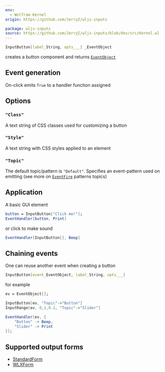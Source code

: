 ```yaml
---
env:
  - Wolfram Kernel
origin: https://github.com/JerryI/wljs-inputs

package: wljs-inputs
source: https://github.com/JerryI/wljs-inputs/blob/dev/src/Kernel.wl
---
```

```mathematica
InputButton[label_String, opts___] _EventObject
```
creates a button component and returns [`EventObject`](frontend/Reference/Misc/Events.md#`EventObject`)

## Event generation
On-click emits `True` to a handler function assigned


## Options
### `"Class"`
A text string of CSS classes used for customizing a button

### `"Style"`
A text string with CSS styles applied to an element

### `"Topic"`
The default topic/pattern is `"Default"`. Specifies an event-pattern used on emitting (see more on [`EventFire`](frontend/Reference/Misc/Events.md#`EventFire`) patterns topics)


## Application
A basic GUI element

```mathematica
button = InputButton["Click me!"];
EventHandler[button, Print]
```


or click to make sound

```mathematica
EventHandler[InputButton[], Beep]
```


## Chaining events
One can reuse another event when creating a button

```mathematica
InputButton[event_EventObject, label_String, opts___]
```

for example

```mathematica
ev = EventObject[];

InputButton[ev, "Topic"->"Button"]
InputRange[ev, 0,1,0.1, "Topic"->"Slider"]

EventHandler[ev, {
	"Button" -> Beep,
	"Slider" -> Print
}];
```


## Supported output forms
- [StandardForm](frontend/Reference/Formatting/StandardForm.md)
- [WLXForm](frontend/Reference/Formatting/WLXForm.md)